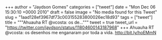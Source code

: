 
+++
author = "Jaydson Gomes"
categories = ["tweet"]
date = "Mon Dec 06 15:30:10 +0000 2010"
draft = false
image = "No media found for this Tweet"
slug = "1aad128ef3967df73c003155283800026ec18d93"
tags = ["tweet"]
title = """Ahuauha RT @vcosta: os de..."""
tweet = true
tweet_url = "https://twitter.com/jaydson/status/11804600143187968"
+++
Ahuauha RT @vcosta: os desenhos me enganaram por toda a vida. http://bit.ly/hoEMmN
